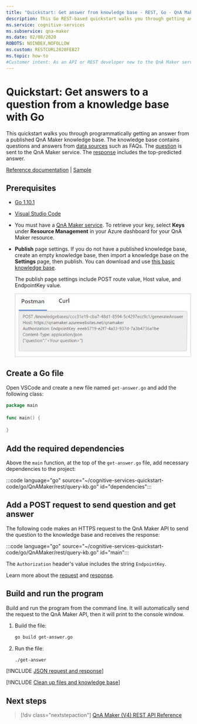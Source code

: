 ```yaml
---
title: "Quickstart: Get answer from knowledge base - REST, Go - QnA Maker"
description: This Go REST-based quickstart walks you through getting an answer from a knowledge base, programmatically.
ms.service: cognitive-services
ms.subservice: qna-maker
ms.date: 02/08/2020
ROBOTS: NOINDEX,NOFOLLOW
ms.custom: RESTCURL2020FEB27
ms.topic: how-to
#Customer intent: As an API or REST developer new to the QnA Maker service, I want to programmatically get an answer a knowledge base using Go.
---
```


# Quickstart: Get answers to a question from a knowledge base with Go

This quickstart walks you through programmatically getting an answer from a published QnA Maker knowledge base. The knowledge base contains questions and answers from [data sources](../Concepts/knowledge-base.md) such as FAQs. The [question](../how-to/metadata-generateanswer-usage.md#generateanswer-request-configuration) is sent to the QnA Maker service. The [response](../how-to/metadata-generateanswer-usage.md#generateanswer-response-properties) includes the top-predicted answer.

[Reference documentation](https://docs.microsoft.com/rest/api/cognitiveservices/qnamakerruntime/runtime) | [Sample](https://github.com/Azure-Samples/cognitive-services-qnamaker-go/blob/master/documentation-samples/quickstarts/get-answer/get-answer.go)

## Prerequisites

* [Go 1.10.1](https://golang.org/dl/)
* [Visual Studio Code](https://code.visualstudio.com/)
* You must have a [QnA Maker service](../How-To/set-up-qnamaker-service-azure.md). To retrieve your key, select **Keys** under **Resource Management** in your Azure dashboard for your QnA Maker resource.
* **Publish** page settings. If you do not have a published knowledge base, create an empty knowledge base, then import a knowledge base on the **Settings** page, then publish. You can download and use [this basic knowledge base](https://github.com/Azure-Samples/cognitive-services-sample-data-files/blob/master/qna-maker/knowledge-bases/basic-kb.tsv).

    The publish page settings include POST route value, Host value, and EndpointKey value.

    ![Publish settings](../media/qnamaker-quickstart-get-answer/publish-settings.png)

## Create a Go file

Open VSCode and create a new file named `get-answer.go` and add the following class:

```Go
package main

func main() {

}
```

## Add the required dependencies

Above the `main` function, at the top of the `get-answer.go` file, add necessary dependencies to the project:

:::code language="go" source="~/cognitive-services-quickstart-code/go/QnAMaker/rest/query-kb.go" id="dependencies":::

## Add a POST request to send question and get answer

The following code makes an HTTPS request to the QnA Maker API to send the question to the knowledge base and receives the response:

:::code language="go" source="~/cognitive-services-quickstart-code/go/QnAMaker/rest/query-kb.go" id="main":::

The `Authorization` header's value includes the string `EndpointKey`.

Learn more about the [request](../how-to/metadata-generateanswer-usage.md#generateanswer-request) and [response](../how-to/metadata-generateanswer-usage.md#generateanswer-response).

## Build and run the program

Build and run the program from the command line. It will automatically send the request to the QnA Maker API, then it will print to the console window.

1. Build the file:

    ```bash
    go build get-answer.go
    ```

1. Run the file:

    ```bash
    ./get-answer
    ```

[!INCLUDE [JSON request and response](../../../../includes/cognitive-services-qnamaker-quickstart-get-answer-json.md)]


[!INCLUDE [Clean up files and knowledge base](../../../../includes/cognitive-services-qnamaker-quickstart-cleanup-resources.md)]

## Next steps

> [!div class="nextstepaction"]
> [QnA Maker (V4) REST API Reference](https://go.microsoft.com/fwlink/?linkid=2092179)
